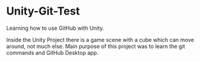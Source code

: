 # Unity-Git-Test
Learning how to use GitHub with Unity.

Inside the Unity Project there is a game scene with a cube which can move around, not much else. Main purpose of this project was to learn the git commands and GitHub Desktop app.
